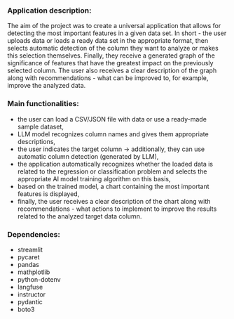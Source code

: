 ### Application description:
The aim of the project was to create a universal application that allows for detecting the most important features in a given data set. In short - the user uploads data or loads a ready data set in the appropriate format, then selects automatic detection of the column they want to analyze or makes this selection themselves. Finally, they receive a generated graph of the significance of features that have the greatest impact on the previously selected column. The user also receives a clear description of the graph along with recommendations - what can be improved to, for example, improve the analyzed data.

### Main functionalities:
* the user can load a CSV/JSON file with data or use a ready-made sample dataset,
* LLM model recognizes column names and gives them appropriate descriptions,
* the user indicates the target column -> additionally, they can use automatic column detection (generated by LLM),
* the application automatically recognizes whether the loaded data is related to the regression or classification problem and selects the appropriate AI model training algorithm on this basis,
* based on the trained model, a chart containing the most important features is displayed,
* finally, the user receives a clear description of the chart along with recommendations - what actions to implement to improve the results related to the analyzed target data column.

### Dependencies:
* streamlit
* pycaret
* pandas
* mathplotlib
* python-dotenv
* langfuse
* instructor
* pydantic
* boto3
